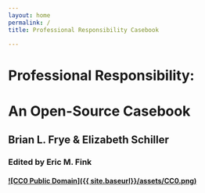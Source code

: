 ```yaml
---
layout: home
permalink: /
title: Professional Responsibility Casebook

---
```


# Professional Responsibility: 

# An Open-Source Casebook

## Brian L. Frye & Elizabeth Schiller

### Edited by Eric M. Fink

#### <a rel="license" href="https://creativecommons.org/publicdomain/zero/1.0/">![CC0 Public Domain]({{ site.baseurl}}/assets/CC0.png)</a>
